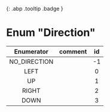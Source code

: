 [ ](#){: .abp .tooltip .badge }
# Enum "Direction"
|Enumerator|comment|id|
|:--:|:--:|:--:|
| NO_DIRECTION |  | -1 |
| LEFT |  | 0 |
| UP |  | 1 |
| RIGHT |  | 2 |
| DOWN |  | 3 |